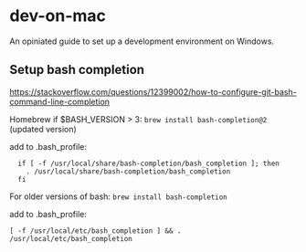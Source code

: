 # dev-on-mac
An opiniated guide to set up a development environment on Windows.


## Setup bash completion
<https://stackoverflow.com/questions/12399002/how-to-configure-git-bash-command-line-completion>

Homebrew
if $BASH_VERSION > 3: `brew install bash-completion@2` (updated version)

add to .bash_profile:
```
  if [ -f /usr/local/share/bash-completion/bash_completion ]; then
    . /usr/local/share/bash-completion/bash_completion
  fi
```
For older versions of bash: `brew install bash-completion`

add to .bash_profile:

```
[ -f /usr/local/etc/bash_completion ] && . /usr/local/etc/bash_completion
```

